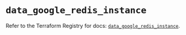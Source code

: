 # `data_google_redis_instance`

Refer to the Terraform Registry for docs: [`data_google_redis_instance`](https://registry.terraform.io/providers/hashicorp/google-beta/5.20.0/docs/data-sources/google_redis_instance).
